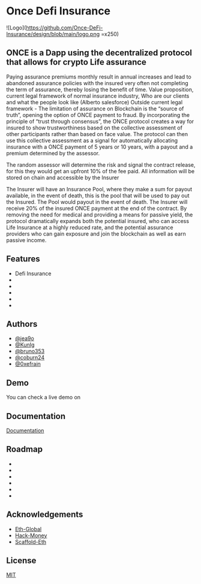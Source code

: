 
#  Once Defi Insurance 

![Logo](https://github.com/Once-DeFi-Insurance/design/blob/main/logo.png =x250)

## ONCE is a Dapp using the decentralized protocol that allows for crypto Life assurance 
Paying assurance premiums monthly result in annual increases and lead to abandoned assurance policies with the insured very often not completing the term of assurance, thereby losing the benefit of time.
Value proposition, current legal framework of normal insurance industry, 
Who are our clients and what the people look like
(Alberto salesforce)
Outside current legal framework - 
The limitation of assurance on Blockchain is the “source of truth”, opening the option of ONCE payment to fraud. 
By incorporating the principle of “trust through consensus”, the ONCE protocol creates a way for insured to show trustworthiness based on the collective assessment of other participants rather than based on face value.
The protocol can then use this collective assessment as a signal for automatically allocating insurance with a ONCE payment of 5 years or 10 years, with a payout and a premium determined by the assessor. 

The random assessor will determine the risk and signal the contract release, for this they would get an upfront 10% of the fee paid.  All information will be stored on chain and accessible by the Insurer

The Insurer will have an Insurance Pool, where they make a sum for payout available, in the event of death, this is the pool that will be used to pay out the Insured.
The Pool would payout in the event of death.
The Insurer will receive 20% of the insured ONCE payment at the end of the contract.
By removing the need for medical and providing a means for   passive yield, the protocol dramatically expands both the potential insured, who can access Life Insurance at a highly reduced rate, and the potential assurance providers who can gain exposure and join the blockchain as well as earn passive income.


## Features

- Defi Insurance
- 
- 
- 
-
-


## Authors

- [@jea9o](https://www.github.com/jea9o)
- [@KunIg](https://www.github.com/KunIg)
- [@bruno353](https://www.github.com/bruno353)
- [@coburn24](https://www.github.com/coburn24)
- [@0xefrain](https://www.github.com/0xefrain)





## Demo
You can check a live demo on


## Documentation

[Documentation](https://app.gitbook.com/s/KXimXbNB5D0Dqp4ZQM5E/)


## Roadmap

- 

- 
- 
- 
- 
- 



## Acknowledgements

 - [Eth-Global](https://ethglobal.com/)
 - [Hack-Money](https://hackathon.money/)
 - [Scaffold-Eth](https://github.com/scaffold-eth/scaffold-eth)


## License

[MIT](https://choosealicense.com/licenses/mit/)

